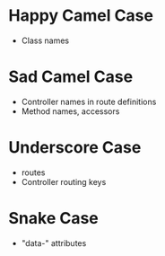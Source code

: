 ---
---


# Happy Camel Case
- Class names

# Sad Camel Case
- Controller names in route definitions
- Method names, accessors

# Underscore Case
- routes
- Controller routing keys

# Snake Case
- "data-" attributes
